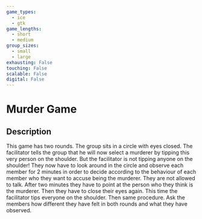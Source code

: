 ```yaml
---
game_types:
  - ice
  - gtk
game_lengths:
  - short
  - medium
group_sizes:
  - small
  - large
exhausting: False
touching: False
scalable: False
digital: False
---
```

# Murder Game

## Description
This game has two rounds. The group sits in a circle with eyes closed. The
facilitator tells the group that he will now select a murderer by tipping this very person on the shoulder. But the facilitator is not tipping anyone on the shoulder! They now have to look around in the circle and observe each member for 2 minutes in order to decide according to the behaviour of each member who they want to accuse being the murderer. They are not allowed to talk. After two minutes they have to point at the person who they think is the murderer. Then they have to close their eyes again. This time the facilitator tips everyone on the shoulder. Then same procedure. Ask the members how different they have felt in both rounds and what they have observed.

